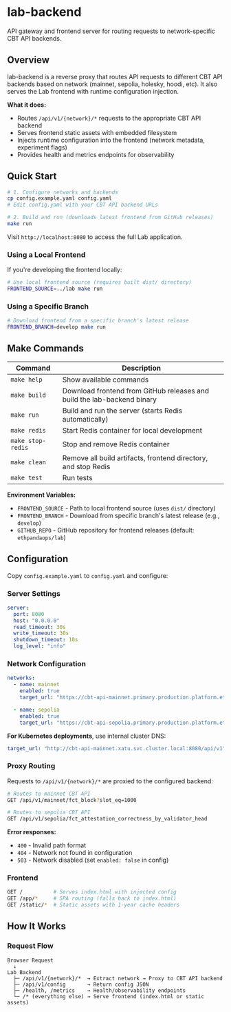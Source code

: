 # lab-backend

API gateway and frontend server for routing requests to network-specific CBT API backends.

## Overview

lab-backend is a reverse proxy that routes API requests to different CBT API backends based on network (mainnet, sepolia, holesky, hoodi, etc). It also serves the Lab frontend with runtime configuration injection.

**What it does:**
- Routes `/api/v1/{network}/*` requests to the appropriate CBT API backend
- Serves frontend static assets with embedded filesystem
- Injects runtime configuration into the frontend (network metadata, experiment flags)
- Provides health and metrics endpoints for observability

## Quick Start

```bash
# 1. Configure networks and backends
cp config.example.yaml config.yaml
# Edit config.yaml with your CBT API backend URLs

# 2. Build and run (downloads latest frontend from GitHub releases)
make run
```

Visit `http://localhost:8080` to access the full Lab application.

### Using a Local Frontend

If you're developing the frontend locally:

```bash
# Use local frontend source (requires built dist/ directory)
FRONTEND_SOURCE=../lab make run
```

### Using a Specific Branch

```bash
# Download frontend from a specific branch's latest release
FRONTEND_BRANCH=develop make run
```

## Make Commands

| Command | Description |
|---------|-------------|
| `make help` | Show available commands |
| `make build` | Download frontend from GitHub releases and build the lab-backend binary |
| `make run` | Build and run the server (starts Redis automatically) |
| `make redis` | Start Redis container for local development |
| `make stop-redis` | Stop and remove Redis container |
| `make clean` | Remove all build artifacts, frontend directory, and stop Redis |
| `make test` | Run tests |

**Environment Variables:**
- `FRONTEND_SOURCE` - Path to local frontend source (uses `dist/` directory)
- `FRONTEND_BRANCH` - Download from specific branch's latest release (e.g., `develop`)
- `GITHUB_REPO` - GitHub repository for frontend releases (default: `ethpandaops/lab`)

## Configuration

Copy `config.example.yaml` to `config.yaml` and configure:

### Server Settings

```yaml
server:
  port: 8080
  host: "0.0.0.0"
  read_timeout: 30s
  write_timeout: 30s
  shutdown_timeout: 10s
  log_level: "info"
```

### Network Configuration

```yaml
networks:
  - name: mainnet
    enabled: true
    target_url: "https://cbt-api-mainnet.primary.production.platform.ethpandaops.io/api/v1"

  - name: sepolia
    enabled: true
    target_url: "https://cbt-api-sepolia.primary.production.platform.ethpandaops.io/api/v1"
```

**For Kubernetes deployments**, use internal cluster DNS:

```yaml
target_url: "http://cbt-api-mainnet.xatu.svc.cluster.local:8080/api/v1"
```

### Proxy Routing

Requests to `/api/v1/{network}/*` are proxied to the configured backend:

```bash
# Routes to mainnet CBT API
GET /api/v1/mainnet/fct_block?slot_eq=1000

# Routes to sepolia CBT API
GET /api/v1/sepolia/fct_attestation_correctness_by_validator_head
```

**Error responses:**
- `400` - Invalid path format
- `404` - Network not found in configuration
- `503` - Network disabled (set `enabled: false` in config)

### Frontend

```bash
GET /          # Serves index.html with injected config
GET /app/*     # SPA routing (falls back to index.html)
GET /static/*  # Static assets with 1-year cache headers
```

## How It Works

### Request Flow

```
Browser Request
  ↓
Lab Backend
  ├─ /api/v1/{network}/*  → Extract network → Proxy to CBT API backend
  ├─ /api/v1/config       → Return config JSON
  ├─ /health, /metrics    → Health/observability endpoints
  └─ /* (everything else) → Serve frontend (index.html or static assets)
```

